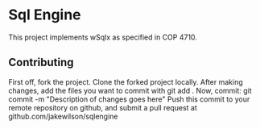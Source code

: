 Sql Engine
==========
This project implements wSqlx as specified in COP 4710.

Contributing
------------
First off, fork the project. Clone the forked project locally.
After making changes, add the files you want to commit with
    git add .
Now, commit:
    git commit -m "Description of changes goes here"
Push this commit to your remote repository on github, and submit a pull request at
github.com/jakewilson/sqlengine
